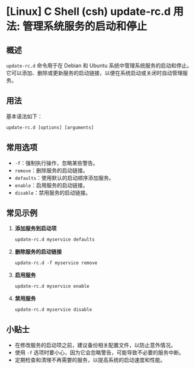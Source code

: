 # [Linux] C Shell (csh) update-rc.d 用法: 管理系统服务的启动和停止

## 概述
`update-rc.d` 命令用于在 Debian 和 Ubuntu 系统中管理系统服务的启动和停止。它可以添加、删除或更新服务的启动链接，以便在系统启动或关闭时自动管理服务。

## 用法
基本语法如下：
```csh
update-rc.d [options] [arguments]
```

## 常用选项
- `-f`：强制执行操作，忽略某些警告。
- `remove`：删除服务的启动链接。
- `defaults`：使用默认的启动顺序添加服务。
- `enable`：启用服务的启动链接。
- `disable`：禁用服务的启动链接。

## 常见示例
1. **添加服务到启动项**
   ```csh
   update-rc.d myservice defaults
   ```

2. **删除服务的启动链接**
   ```csh
   update-rc.d -f myservice remove
   ```

3. **启用服务**
   ```csh
   update-rc.d myservice enable
   ```

4. **禁用服务**
   ```csh
   update-rc.d myservice disable
   ```

## 小贴士
- 在修改服务的启动项之前，建议备份相关配置文件，以防止意外情况。
- 使用 `-f` 选项时要小心，因为它会忽略警告，可能导致不必要的服务中断。
- 定期检查和清理不再需要的服务，以提高系统的启动速度和性能。